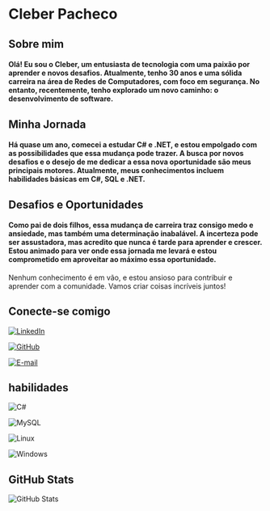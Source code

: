 # Cleber Pacheco

## Sobre mim
#### Olá! Eu sou o Cleber, um entusiasta de tecnologia com uma paixão por aprender e novos desafios. Atualmente, tenho 30 anos e uma sólida carreira na área de Redes de Computadores, com foco em segurança. No entanto, recentemente, tenho explorado um novo caminho: o desenvolvimento de software.

## Minha Jornada
#### Há quase um ano, comecei a estudar C# e .NET, e estou empolgado com as possibilidades que essa mudança pode trazer. A busca por novos desafios e o desejo de me dedicar a essa nova oportunidade são meus principais motores. Atualmente, meus conhecimentos incluem habilidades básicas em C#, SQL e .NET.

## Desafios e Oportunidades
#### Como pai de dois filhos, essa mudança de carreira traz consigo medo e ansiedade, mas também uma determinação inabalável. A incerteza pode ser assustadora, mas acredito que nunca é tarde para aprender e crescer. Estou animado para ver onde essa jornada me levará e estou comprometido em aproveitar ao máximo essa oportunidade.

Nenhum conhecimento é em vão, e estou ansioso para contribuir e aprender com a comunidade. Vamos criar coisas incríveis juntos!

## Conecte-se comigo


[![LinkedIn](https://img.shields.io/badge/LinkedIn-000?style=for-the-badge&logo=linkedin&logoColor=0E76A8)](https://www.linkedin.com/in/cleber-ara%C3%BAjo-a595a447/)

[![GitHub](https://img.shields.io/badge/GitHbt-000?style=for-the-badge&logo=github&logoColor=white)](https://github.com/CleberPSA)

[![E-mail](https://img.shields.io/badge/-Email-000?style=for-the-badge&logo=microsoft-outlook&logoColor=007BFF)](mailto:cleberpacheco.araujo@gmail.com)

## habilidades
![C#](https://img.shields.io/badge/C%23-000?style=for-the-badge&logo=c-sharp&logoColor=823085) 

![MySQL](https://img.shields.io/badge/MySQL-000?style=for-the-badge&logo=mysql&logoColor=005C84)

![Linux](https://img.shields.io/badge/Linux-000?style=for-the-badge&logo=linux&logoColor=FCC624)

![Windows](https://img.shields.io/badge/Windows-000?style=for-the-badge&logo=windows&logoColor=2CA5E0)


## GitHub Stats

![GitHub Stats](https://github-readme-stats.vercel.app/api?username=CleberPSA&theme=transparent&bg_color=000&border_color=30A3DC&show_icons=true&icon_color=30A3DC&title_color=E94D5F&text_color=FFF)
